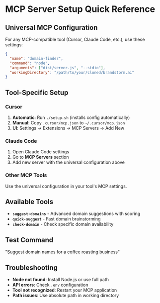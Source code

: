 # MCP Server Setup Quick Reference

## Universal MCP Configuration

For any MCP-compatible tool (Cursor, Claude Code, etc.), use these settings:

```json
{
  "name": "domain-finder",
  "command": "node",
  "arguments": ["dist/server.js", "--stdio"],
  "workingDirectory": "/path/to/your/cloned/brandstorm.ai"
}
```

## Tool-Specific Setup

### Cursor
1. **Automatic**: Run `./setup.sh` (installs config automatically)
2. **Manual**: Copy `.cursor/mcp.json` to `~/.cursor/mcp.json`
3. **UI**: Settings → Extensions → MCP Servers → Add New

### Claude Code
1. Open Claude Code settings
2. Go to **MCP Servers** section
3. Add new server with the universal configuration above

### Other MCP Tools
Use the universal configuration in your tool's MCP settings.

## Available Tools

- **`suggest-domains`** - Advanced domain suggestions with scoring
- **`quick-suggest`** - Fast domain brainstorming
- **`check-domain`** - Check specific domain availability

## Test Command
"Suggest domain names for a coffee roasting business"

## Troubleshooting

- **Node not found**: Install Node.js or use full path
- **API errors**: Check `.env` configuration
- **Tool not recognized**: Restart your MCP application
- **Path issues**: Use absolute path in working directory 
